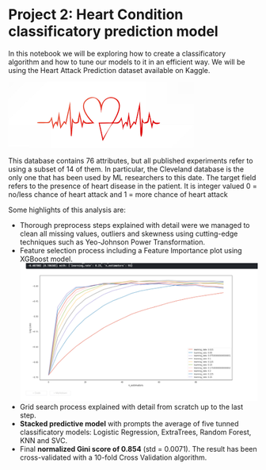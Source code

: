 # Project 2: Heart Condition classificatory prediction model 
In this notebook we will be exploring how to create a classificatory algorithm and how to tune our models to it in an efficient way. We will be using the Heart Attack Prediction dataset available on Kaggle.

![](https://github.com/dvallslanaquera/python_projects/blob/master/images/heart.png)

This database contains 76 attributes, but all published experiments refer to using a subset of 14 of them. In particular, the Cleveland database is the only one that has been used by ML researchers to this date. The target field refers to the presence of heart disease in the patient. It is integer valued 0 = no/less chance of heart attack and 1 = more chance of heart attack

Some highlights of this analysis are:
* Thorough preprocess steps explained with detail were we managed to clean all missing values, outliers and skewness using cutting-edge techniques such as Yeo-Johnson Power Transformation.
* Feature selection process including a Feature Importance plot using XGBoost model. 
![](https://github.com/dvallslanaquera/python_projects/blob/master/images/eta.png)
* Grid search process explained with detail from scratch up to the last step. 
* **Stacked predictive model** with prompts the average of five tunned classificatory models: Logistic Regression, ExtraTrees, Random Forest, KNN and SVC.
* Final **normalized Gini score of 0.854** (std = 0.0071). The result has been cross-validated with a 10-fold Cross Validation algorithm.  
